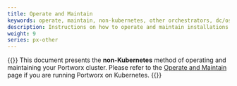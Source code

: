 ```yaml
---
title: Operate and Maintain
keywords: operate, maintain, non-kubernetes, other orchestrators, dc/os, docker, ecs, nomad, digital-ocean, packet, rackspace, rancher
description: Instructions on how to operate and maintain installations with Portworx on non-Kubernetes clusters
weight: 9
series: px-other
---
```


{{<info>}}
This document presents the **non-Kubernetes** method of operating and maintaining your Portworx cluster. Please refer to the [Operate and Maintain](/portworx-install-with-kubernetes/operate-and-maintain-on-kubernetes/) page if you are running Portworx on Kubernetes.
{{</info>}}
